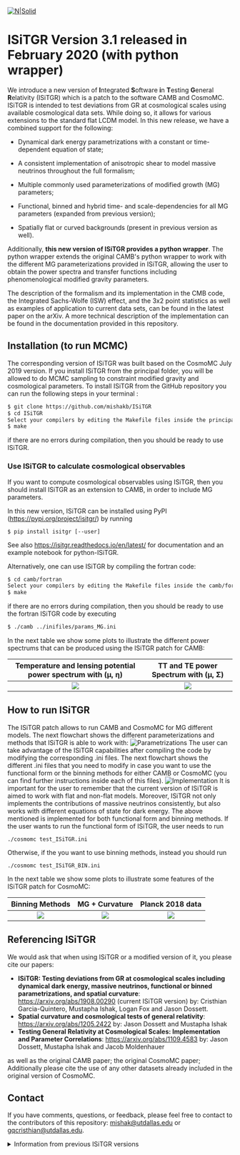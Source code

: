[![N|Solid](https://www.utdallas.edu/~jdossett/images/banner_bkgd_isitgr3.jpg)](https://www.utdallas.edu/~jdossett/images/banner_bkgd_isitgr3.jpg)

# ISiTGR Version 3.1 released in February 2020 (with python wrapper)
We introduce a new version of **I**ntegrated **S**oftware **i**n **T**esting **G**eneral **R**elativity (ISiTGR) which is a patch to the software CAMB and CosmoMC. ISiTGR is intended to test deviations from GR at cosmological scales using available cosmological data sets. While doing so, it allows for various extensions to the standard flat LCDM model. In this new release, we have a combined support for the following:  

* Dynamical dark energy parametrizations with a constant or time-dependent equation of state; 

* A consistent implementation of anisotropic shear to model massive neutrinos throughout the full formalism;

* Multiple commonly used parameterizations of modified growth (MG) parameters; 

* Functional, binned and hybrid time- and scale-dependencies for all MG parameters (expanded from previous version); 

* Spatially flat or curved backgrounds (present in previous version as well). 

Additionally, **this new version of ISiTGR provides a python wrapper**. The python wrapper extends the original CAMB's python wrapper to work with the different MG parameterizations provided in ISiTGR, allowing the user to obtain the power spectra and transfer functions including phenomenological modified gravity parameters.

The description of the formalism and its implementation in the CMB code, the Integrated Sachs-Wolfe (ISW) effect, and the 3x2 point statistics as well as examples of application to current data sets, can be found in the latest paper on the arXiv. A more technical description of the implementation can be found in the documentation provided in this repository. 

## Installation (to run MCMC)
The corresponding version of ISiTGR was built based on the CosmoMC July 2019 version. If you install ISiTGR from the principal folder, you will be allowed to do MCMC sampling to constraint modified gravity and cosmological parameters. To install ISiTGR from the GitHub repository you can run the following steps in your terminal :

```sh
$ git clone https://github.com/mishakb/ISiTGR
$ cd ISiTGR
Select your compilers by editing the Makefile files inside the principal folder, camb/fortran folder  and source folder.
$ make
```
if there are no errors during compilation, then you should be ready to use ISiTGR.

### Use ISiTGR to calculate cosmological observables
If you want to compute cosmological observables using ISiTGR, then you should install ISiTGR as an extension to CAMB, in order to include MG parameters. 

In this new version, ISiTGR can be installed using PyPI (https://pypi.org/project/isitgr/) by running
```
$ pip install isitgr [--user]
```
See also https://isitgr.readthedocs.io/en/latest/ for documentation and an example notebook for python-ISiTGR. 

Alternatively, one can use ISiTGR by compiling the fortran code:

```sh
$ cd camb/fortran
Select your compilers by editing the Makefile files inside the camb/fortran folder.
$ make
```
if there are no errors during compilation, then you should be ready to use the fortran ISiTGR code by executing 
```sh
$ ./camb ../inifiles/params_MG.ini
```

In the next table we show some plots to illustrate the different power spectrums that can be produced using the ISiTGR patch for CAMB:

Temperature and lensing potential power spectrum with (μ, η) | TT and TE power Spectrum with (μ, Σ)
:------------------------:|:---------------------:
![](https://imagizer.imageshack.com/img922/2492/OSyYNQ.png)   |![](https://imagizer.imageshack.com/img924/6177/MJeYME.png)  |


## How to run ISiTGR
The ISiTGR patch allows to run CAMB and CosmoMC for MG different models. The next flowchart shows the different parameterizations and methods that ISiTGR is able to work with:
![Parametrizations](https://imagizer.imageshack.com/img922/5735/VwisJk.png)
The user can take advantage of the ISiTGR capabilities after compiling the code by modifying the corresponding .ini files. The next flowchart shows the different .ini files that you need to modify in case you want to use the functional form or the binning methods for either CAMB or CosmoMC (you can find further instructions inside each of this files). 
![Implementation](https://imagizer.imageshack.com/img921/710/TDBMMJ.png)
It is important for the user to remember that the current version of ISiTGR is aimed to work with flat and non-flat models. Moreover, ISiTGR not only implements the contributions of massive neutrinos consistently, but also works with different equations of state for dark energy. The above mentioned is implemented for both functional form and binning methods. If the user wants to run the functional form of ISiTGR, the user needs to run 
```
./cosmomc test_ISiTGR.ini
```
Otherwise, if the you want to use binning methods, instead you should run 
```
./cosmomc test_ISiTGR_BIN.ini
``` 

In the next table we show some plots to illustrate some features of the ISiTGR patch for CosmoMC:

Binning Methods |  MG + Curvature  |  Planck 2018 data 
:-------------------------:|:------------------------:|:---------------------:
![](https://imagizer.imageshack.com/img921/4875/UF2JJq.png)  |  ![](https://imagizer.imageshack.com/img922/3460/BnmcTM.png)  |![](https://imagizer.imageshack.com/img922/4962/o1LWlk.png)  |


## Referencing ISiTGR

We would ask that when using ISiTGR or a modified version of it, you please cite our papers: 
* **ISiTGR: Testing deviations from GR at cosmological scales including dynamical dark energy, massive neutrinos, functional or binned parametrizations, and spatial curvature**: https://arxiv.org/abs/1908.00290  (current ISiTGR version)
by: Cristhian Garcia-Quintero, Mustapha Ishak, Logan Fox and Jason Dossett.
* **Spatial curvature and cosmological tests of general relativity**: https://arxiv.org/abs/1205.2422
by: Jason Dossett and Mustapha Ishak 
* **Testing General Relativity at Cosmological Scales: Implementation and Parameter Correlations**: https://arxiv.org/abs/1109.4583
by: Jason Dossett, Mustapha Ishak and Jacob Moldenhauer
 
as well as the original CAMB paper; the original CosmoMC paper; Additionally please cite the use of any other datasets already included in the original version of CosmoMC.
## Contact

If you have comments, questions, or feedback, please feel free to contact to the contributors of this repository: mishak@utdallas.edu or gqcristhian@utdallas.edu.

<details>
  <summary>Information from previous ISiTGR versions</summary>

-------------------------------------------------------------
# ISiTGR Version 3.01 released in September 2019
We introduce a new version of **I**ntegrated **S**oftware **i**n **T**esting **G**eneral **R**elativity (ISiTGR) which is a patch to the software CAMB and CosmoMC. ISiTGR is intended to test deviations from GR at cosmological scales using available cosmological data sets. While doing so, it allows for various extensions to the standard flat LCDM model. In this new release, we have a combined support for the following:  

* Dynamical dark energy parametrizations with a constant or time-dependent equation of state; 

* A consistent implementation of anisotropic shear to model massive neutrinos throughout the full formalism;

* Multiple commonly used parameterizations of modified growth (MG) parameters; 

* Functional, binned and hybrid time- and scale-dependencies for all MG parameters (expanded from previous version); 

* Spatially flat or curved backgrounds (present in previous version as well). 

The description of the formalism and its implementation in the CMB code, the Integrated Sachs-Wolfe (ISW) effect, and the 3x2 point statistics as well as examples of application to current data sets, can be found in the latest paper on the arXiv. A more technical description of the implementation can be found in the documentation provided in this repository. 

## Installation
The corresponding version of ISiTGR was built based on the CosmoMC July 2018 version. To install the GitHub version of ISiTGR you can run the following steps in your terminal :

```sh
$ git clone https://github.com/mishakb/ISiTGR
$ cd ISiTGR
Select your compilers by editing the Makefile files inside the principal folder, camb folder and source folder.
$ make
$ make isitgr
```
if there are no errors during compilation, then you should be ready to use ISiTGR.

## How to run ISiTGR
The ISiTGR patch allows to run CAMB and CosmoMC for MG different models. The next flowchart shows the different parameterizations and methods that ISiTGR is able to work with:
![Parametrizations](https://drive.google.com/uc?export=view&id=1tgbA9weuGTCAc5qjdnCWkkCgvNu5JVCx)
The user can take advantage of the ISiTGR capabilities after compiling the code by modifying the corresponding .ini files. The next flowchart shows the different .ini files that you need to modify in case you want to use the functional form or the binning methods for either CAMB or CosmoMC (you can find further instructions inside each of this files). 
![Implementation](https://drive.google.com/uc?export=view&id=108szPz_VvQQI9anga74-jcSSUgwmavx1)
It is important for the user to remember that the current version of ISiTGR is aimed to work with flat and non-flat models. Moreover, ISiTGR not only implements the contributions of massive neutrinos consistently, but also works with different equations of state for dark energy. The above mentioned is implemented for both functional form and binning methods. If the user wants to run the functional form of ISiTGR, the user needs to run `./cosmo test_ISiTGR.ini`. Otherwise, if the user wants to use the binning methods, then one should run `./cosmo test_ISiTGR_BIN`. 

In the next table we show some plots to illustrate some features of the ISiTGR patch for CosmoMC:

Binning Methods |  MG + Curvature  |  MG + dark energy + neutrinos 
:-------------------------:|:------------------------:|:---------------------:
![](https://drive.google.com/uc?export=view&id=1deSsgLoSpMYaA6l5Z9-7PTggY1yDgz_O)  |  ![](https://drive.google.com/uc?export=view&id=10BKqA6dDem9rDB1-VnwR1Gcwi0Bu688Y)  |![](https://drive.google.com/uc?export=view&id=1vQxtX3uX73LyL0TgWchsy1uo2FmOkRBY)  |

In the next table we show some plots to illustrate the different power spectrums that can be produced using the ISiTGR patch for CAMB:

Angular power Spectrum for (μ, η) | Angular power Spectrum for (μ, η) allowing scale dependence
:------------------------:|:---------------------:
![](https://drive.google.com/uc?export=view&id=1lB5BRwO5uuTH9EvZvH_C1uUmdrkDdcXw)   |![](https://drive.google.com/uc?export=view&id=1RpZPqidQzZgYK7UWDzLmH_2MlvW0O9ZS)  |


# ISiTGR Version 3.00 released in July 2019
ISiTGR version used in https://arxiv.org/abs/1908.00290 to reproduce Planck 2015 results. The ISiTGR version 3.01 includes minor updates to work with the Planck 2018 data.


# ISiTGR Version 2.01 (previous version information below)

Integrated Software in Testing General Relativity

Version 2.01

Developed by Jason Dossett, Mustapha Ishak, and Jacob Moldenhauer.

What is ISiTGR?

ISiTGR is an integrated set of modified modules for the software package CosmoMC for use in testing whether observational data is consistent with general relativity on cosmological scales. This latest version of the code has been updated to allow for the consideration of non-flat universes. It incorporates modifications to the codes: CAMB, CosmoMC, and the ISW-galaxy cross correlation likelihood code of Ho et al. Also included is our independently developed generalized weak lensing likelihood module with data sets for the CFHTLenS weak lensing tomography of Heymans et al and CFHTLens 2D weak lensing measurements from Kilbinger et al.

A detailed explanation of the modifications made to these codes allowing one to test general relativity are described in our papers: arXiv:1109.4583, arXiv:1205.2422, and arXiv:1501.03119.

How to get ISiTGR

The two versions of ISiTGR have been consolidated into a single package. The three methods of evolving the parameters used to test general relativity, as described in our paper arXiv:1109.4583, are all contained within the code below. Different evolution methods are chosen by using different .ini files and changing options within those files.

This version of ISiTGR is for the July 2015 version of CosmoMC. The original (flat only) verison of ISiTGR as well as builds for other versions of CosmoMC are available here .

Running ISiTGR. (See further below ReadMe-II)
To run ISiTGR you must first download and install CosmoMC (July 2015 version). You can find download instructions, system requirements, and setup instructions for CosmoMC in the CosmoMC ReadMe. Then, simply copy the contents of the unzipped ISiTGR folder to the CosmoMC folder, edit the Makefile for your compilers, compile using "make isitgr", and you are ready to go. To use the functional evolution of the modified gravity parameters, run the code with an ini file based on test_ISiTGR.ini. To use one of the binning methods run using an ini file based on test_ISiTGR_BIN.ini (Please Note: some changes to these ini files may be may be neccessary in order to run with the Planck 2013 likelihoods). Detailed explanations of the specific options available in ISiTGR are availalble in the ISiTGR ReadMe.

Referencing ISiTGR.
We would ask that when using ISiTGR or a modified version of it, you cite: our papers (arXiv:1109.4583 and arXiv:1205.2422), this website; the original CAMB paper; the original CosmoMC paper; and the papers on original ISW-galaxy cross correlation likelihood by Ho et al and Hirata et al. When using any of the CFHTLenS weak lensing data sets, please cite our paper, the corresponding CFHTLens dataset paper (Heymans et al. or Kilbinger et al.), and follow the CFHTLenS publication guidlines given here.  Additionally, please cite the use of any other datasets already included in the original version of CosmoMC.

Version History
2.01 (Released 07/23/15, this version) Updated to July 2015 version of CosmoMC.
2.0 (Released 05/07/15), Major release upgrade: Consolidated the two versions of the code into a single package, major updates to the likelihood modules for compatibility with the Feb. 2015 version of CosmoMC.
1.2 (Released 01/25/15): Updates for Dec. 2013 version of CosmoMC, new CFHTLenS likelihood module.
1.1.1 (Released 05/29/13): Includes bug fixes (Special thanks to Ana Caramete and Lucia Popa).
1.1: Updated code to allow for non-flat universes when varying the MG parameters.
1.02.1 (Released 04/27/12): Fixed bug in CMB_Cls_simple.f90.
1.02: Updated to January 2012 version of CosmoMC.
1.01.1 (Released 04/27/12): Fixed bug in CMB_Cls_simple.f90.
1.01: Updated to October 2011 version of CosmoMC. BAO module now comes included in CosmoMC (Thanks to Antony Lewis).
1.0: Initial release, for August 2011 version of CosmoMC.
Contact
If you have any question or comments about ISiTGR or would like to be updated about with future changes to the code, please feel free to email Mustapha Ishak at: mishak@utdallas.edu and Jason Dossett at: mishak@utdallas.edu.

Readme-II : further info

Introduction

ISiTGR is an integrated set of modified modules for the software package CosmoMC for use in testing whether observational data is consistent with general relativity on cosmological scales. This latest version of the code has been updated to allow for the consideration of non-flat universes. It incorporates modifications to the codes: CAMB, CosmoMC, and the ISW-galaxy cross correlation likelihood code of Ho et al. Also included is our independently developed generalized weak lensing likelihood module with data sets for the CFHTLenS weak lensing tomography of Heymans et al and CFHTLens 2D weak lensing measurements from Kilbinger et al.

To use ISiTGR you must first download and install CosmoMC (July 2015 version). You can find download instructions, system requirements, and setup instructions for CosmoMC in the CosmoMC ReadMe. Then, simply copy the contents of the unzipped ISiTGR folder to the CosmoMC folder, edit the Makefile for your compilers. Compile using the command make isitgr, and you are ready to go.

Basic usage of ISiTGR is the same as CosmoMC. See below for extra options in the .ini files.

Differences between ISiTGR and CosmoMC
Other than the changes to the code to incorporate the parameters used to test general relativy as described in our papers: arXiv:1109.4583 and arXiv:1205.2422, the following additional changes have been made

ini files
There are two input ini files provided with ISiTGR. test_ISiTGR.ini allows you to run the code with the MG parameters evolved using our the functional form evolution. test_ISiTGR_BIN.ini allows you to run the code with the MG parameters evolved using one of the binning methods. The following options are available in boths of these ini files.
To run the ISW-galaxy cross correlation likelihood code, uncomment the line DEFAULT(batch2/ISWHo.ini) in the test_*.ini file that you are using.

To use the CFHTLenS weak lensing tomography data set simply make sure the line DEFAULT(batch2/CFHTLens.ini) is uncommented in test.ini. This file enables use of the full CFHTLenS data sample as described in Heymans et al. If you would like to use one of the other galaxy samples instead you can change that line to:
"Early Type," Red sample - DEFAULT(batch2/CFHTLens_red.ini)
"Late Type," Blue sample - DEFAULT(batch2/CFHTLens_blu.ini)
"Optomized Early Type" sample - DEFAULT(batch2/CFHTLens_rfbb.ini)
These files each contain various settings to enable the different data sets as well as the default parameter ranges for the CFHTLenS intrinsic alignment (IA) nuissance parameter, ACFHTLenS, which allows this parameter to vary from -10 to 10. If you would like to fix this parameter to 0 and thus ignore the (IA) signal you can add the following line at the end of test.ini:
param[CFHTLensA] = 0

To use the CFHTLens 2D weak lensing data set from Kilbinger et al, simply add the line DEFAULT(batch2/CFHTLens_2D.ini) to your test_*.ini.
Additional parameters and options for testing general relativity: Functional Evolution
The file batch2/common_ISiTGR.ini contains lines the line: parameterization = ISiTGR which tells CosmoMC that we want to use the functional evolution of the MG parameters.

The following options have been included in batch1/params_ISiTGR_defaults.ini

The option: Use_R_Function = lets you decide which parameters for testing GR you want to evolve using the funcitonal form shown in our paper. Setting this option to T evolves the parameters Q and R, while setting this option to F evolves Q and Σ (previously called D).
For varying the parameters used to test GR we add the following parameter lines, please refer to our paper for a detailed explanation of each of these parameters.
param[Q0] = 1 0 10 0.05 0.05

param[Qinf] 1

param[Sigma0] = 1 0 10 0.05 0.05

param[Sigmainf] = 1

param[kc] = 0.01

param[s] = 0 0 3 -1 1

The option: Scale_Dependent = lets you decide whether the evolution of the parmaters is scale dependent. Setting this option to T enforces scale dependence, and the parameters ending in inf above should be varied or changed to whatever value you want the parameters to take on small scales.

Additional parameters and options for testing general relativity: Binning Methods
The file batch2/common_ISiTGR_BIN.ini contains lines the line: parameterization = ISiTGR_BIN which tells CosmoMC that we want to use the binning methods to evolve the MG parameters.

The following options have been included in batch2/params_ISiTGR_BIN_defaults.ini

For varying the parameters used to test GR we add the following parameter lines, please refer to our paper for a detailed explanation of each of these parameters.
param[Q1] = 1 0 10 0.05 0.05

param[Q2] = 1 0 10 0.05 0.05

param[Q3] = 1 0 10 0.05 0.05

param[Q4] = 1 0 10 0.05 0.05

param[Sigma1] = 1 0 10 0.05 0.05

param[Sigma2] = 1 0 10 0.05 0.05

param[Sigma3] = 1 0 10 0.05 0.05

param[Sigma4] = 1 0 10 0.05 0.05

param[kc] = 0.01

The option: z_grid_spacing = defines the size of your bins in redshift bins.
The option: Do_Exponential_Binning = lets you choose how you want to transition between scale bins. Setting this option to T sets transitions between scale bins to behave as an exponential function with a decay constant kc (This is the hybrid method described in our paper). Setting this option to F sets transitions between scale bins to behave as a hyberbolic tangent functions (near step functions) with the bins divided at k = kc.

ISW-galaxy cross correlation likelihood code
To implement the ISW-galaxy cross correlations likelihood code of Ho et al, the following files have been added to source/: lrg_2dCl.f90 and iswdata.f90 . The files jl.f90 and lrg_pk.f90 have been removed in this latest version of the code.
The folder bdndz_code which contains c-codes called by the routine Iswlnlike in iswdata.f90 has been added to the root directory. These c-codes are compiled by running the make isitgr command from the top level cosmomc directory.
When Iswlnlike calls the c-program dndz.x it passes input files and output file names to the program. By default, these files are saved in the IO directory within the bdndz_code directory, however you can enable writing of these files to a different directory by setting the environmental variable TMPDIR.

Generalized Weak Lensing Likelihood module and Codes
ISiTGR includes a generalized weak lensing likelihood module, source/WeakLen_Common.f90. This module defines the derived type TCosmologyWLLikelihood and various associated procedures. From this derived type, one can define specific routines for various weak lensing likelihoods. The specific routines relating to the CFHTLens data sets are contained in CFHTLens.f90. All of these files are located in the source directory.
These files are loosely based upon the files contained in the original COSMOS weak lensing likelihood code of Lesgourges et al.

Referencing ISiTGR
We would ask that when using ISiTGR or a modified version of it, you cite: our papers (arXiv:1109.4583 and arXiv:1205.2422), this website; the original CAMB paper; the original CosmoMC paper; and the papers on original ISW-galaxy cross correlation likelihood by Ho et al and Hirata et al. When using any of the CFHTLenS weak lensing data sets, please cite our paper, the corresponding CFHTLens dataset paper (Heymans et al. or Kilbinger et al.), and follow the CFHTLenS publication guidlines given here.  Additionally please cite the use of any other datasets already included in the original version of CosmoMC.

</details> 
